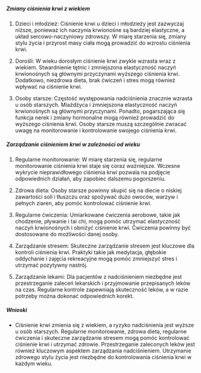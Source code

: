 ##### Zmiany ciśnienia krwi z wiekiem

1. Dzieci i młodzież: Ciśnienie krwi u dzieci i młodzieży jest zazwyczaj niższe, ponieważ ich naczynia krwionośne są bardziej elastyczne, a układ sercowo-naczyniowy zdrowszy. W miarę starzenia się, zmiany stylu życia i przyrost masy ciała mogą prowadzić do wzrostu ciśnienia krwi.

2. Dorośli: W wieku dorosłym ciśnienie krwi zwykle wzrasta wraz z wiekiem. Stwardnienie tętnic i zmniejszona elastyczność naczyń krwionośnych są głównymi przyczynami wyższego ciśnienia krwi. Dodatkowo, niezdrowa dieta, brak ćwiczeń i stres mogą również wpływać na ciśnienie krwi.

3. Osoby starsze: Częstość występowania nadciśnienia znacznie wzrasta u osób starszych. Miażdżyca i zmniejszona elastyczność naczyń krwionośnych są głównymi przyczynami. Ponadto, pogarszająca się funkcja nerek i zmiany hormonalne mogą również prowadzić do wyższego ciśnienia krwi. Osoby starsze muszą szczególnie zwracać uwagę na monitorowanie i kontrolowanie swojego ciśnienia krwi.

##### Zarządzanie ciśnieniem krwi w zależności od wieku

1. Regularne monitorowanie: W miarę starzenia się, regularne monitorowanie ciśnienia krwi staje się coraz ważniejsze. Wczesne wykrycie nieprawidłowego ciśnienia krwi pozwala na podjęcie odpowiednich działań, aby zapobiec dalszemu pogorszeniu.

2. Zdrowa dieta: Osoby starsze powinny skupić się na diecie o niskiej zawartości soli i tłuszczu oraz spożywać dużo owoców, warzyw i pełnych ziaren, aby pomóc kontrolować ciśnienie krwi.

3. Regularne ćwiczenia: Umiarkowane ćwiczenia aerobowe, takie jak chodzenie, pływanie i tai chi, mogą pomóc utrzymać elastyczność naczyń krwionośnych i obniżyć ciśnienie krwi. Ćwiczenia powinny być dostosowane do możliwości danej osoby.

4. Zarządzanie stresem: Skuteczne zarządzanie stresem jest kluczowe dla kontroli ciśnienia krwi. Praktyki takie jak medytacja, głębokie oddychanie i zajęcia rekreacyjne mogą pomóc zmniejszyć stres i utrzymać pozytywny nastrój.

5. Zarządzanie lekami: Dla pacjentów z nadciśnieniem niezbędne jest przestrzeganie zaleceń lekarskich i przyjmowanie przepisanych leków na czas. Regularne kontrole zapewniają skuteczność leków, a w razie potrzeby można dokonać odpowiednich korekt.

##### Wnioski
* Ciśnienie krwi zmienia się z wiekiem, a ryzyko nadciśnienia jest wyższe u osób starszych. Regularne monitorowanie, zdrowa dieta, regularne ćwiczenia i skuteczne zarządzanie stresem mogą pomóc kontrolować ciśnienie krwi i utrzymać zdrowie. Przestrzeganie zaleconych leków jest również kluczowym aspektem zarządzania nadciśnieniem. Utrzymanie zdrowego stylu życia jest niezbędne do kontrolowania ciśnienia krwi w każdym wieku.